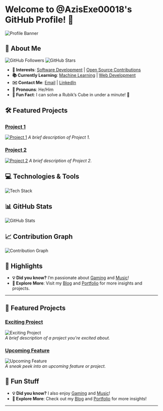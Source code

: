 # Welcome to @AzisExe00018's GitHub Profile! 🚀

![Profile Banner](https://via.placeholder.com/1200x300?text=Welcome+to+My+GitHub+Profile) <!-- Replace with your profile banner image URL -->

## 👋 About Me
![GitHub Followers](https://img.shields.io/github/followers/AzisExe00018?style=social&logo=github) <!-- Replace with your GitHub followers badge -->
![GitHub Stars](https://img.shields.io/github/stars/AzisExe00018?style=social&logo=github) <!-- Replace with your GitHub stars badge -->

- **🔭 Interests**: [Software Development](https://example.com) | [Open Source Contributions](https://example.com)
- **📚 Currently Learning**: [Machine Learning](https://example.com) | [Web Development](https://example.com)
- **✉️ Contact Me**: [Email](mailto:azis@example.com) | [LinkedIn](https://linkedin.com/in/yourprofile)
- **🌈 Pronouns**: He/Him
- **🎲 Fun Fact**: I can solve a Rubik’s Cube in under a minute! 🧩

## 🛠️ Featured Projects
### [Project 1](link-to-project)
[![Project 1](https://via.placeholder.com/400x250?text=Project+1)](link-to-project)
_A brief description of Project 1._

### [Project 2](link-to-project)
[![Project 2](https://via.placeholder.com/400x250?text=Project+2)](link-to-project)
_A brief description of Project 2._

## 💻 Technologies & Tools
![Tech Stack](https://via.placeholder.com/800x100?text=Tech+Stack) <!-- Replace with an image of your tech stack -->

## 📊 GitHub Stats
![GitHub Stats](https://github-readme-stats.vercel.app/api?username=AzisExe00018&show_icons=true&hide_title=true&count_private=true&theme=radical) <!-- Replace with your GitHub stats -->

## 📈 Contribution Graph
![Contribution Graph](https://activity-graph.herokuapp.com/graph?username=AzisExe00018&theme=gruvbox) <!-- Replace with your contribution graph -->

## 🌟 Highlights
- **💡 Did you know?** I’m passionate about [Gaming](https://example.com) and [Music](https://example.com)!
- **🔗 Explore More**: Visit my [Blog](https://example.com) and [Portfolio](https://example.com) for more insights and projects.

---

<!---
AzisExe00018/AzisExe00018 is a ✨ special ✨ repository because its `README.md` (this file) appears on your GitHub profile.
You can click the Preview link to take a look at your changes.
--->
## 🎨 Featured Projects
### [Exciting Project](https://example.com)
![Exciting Project](https://via.placeholder.com/400x250?text=Exciting+Project)  
_A brief description of a project you're excited about._

### [Upcoming Feature](https://example.com)
![Upcoming Feature](https://via.placeholder.com/400x250?text=Upcoming+Feature)  
_A sneak peek into an upcoming feature or project._

## 🧩 Fun Stuff
- **💡 Did you know?** I also enjoy [Gaming](https://example.com) and [Music](https://example.com)!
- **🔗 Explore More**: Check out my [Blog](https://example.com) and [Portfolio](https://example.com) for more insights!

---

<!---
AzisExe00018/AzisExe00018 is a ✨ special ✨ repository because its `README.md` (this file) appears on your GitHub profile.
You can click the Preview link to take a look at your changes.
--->

